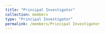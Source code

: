 ```yaml
---
title: "Principal Investigator"
collection: members
type: "Principal Investigator"
permalink: /members/Principal Investigator
---
```

